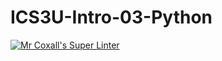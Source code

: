 # ICS3U-Intro-03-Python
[![Mr Coxall's Super Linter](https://github.com/NoahS/ICS3U-Intro-03-Python/workflows/Mr%20Coxall's%20Super%20Linter/badge.svg)](https://github.com/NoahS/ICS3U-Intro-03-Python/actions/)
